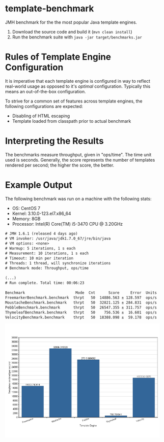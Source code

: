 template-benchmark
================

JMH benchmark for the the most popular Java template engines.

1. Download the source code and build it (`mvn clean install`)
2. Run the benchmark suite with `java -jar target/benchmarks.jar`

Rules of Template Engine Configuration
======================================
It is imperative that each template engine is configured in way to reflect real-world usage as opposed to it's *optimal* configuration. Typically this means an out-of-the-box configuration.

To strive for a common set of features across template engines, the following configurations are expected:
* Disabling of HTML escaping
* Template loaded from classpath prior to actual benchmark

Interpreting the Results
========================
The benchmarks measure throughput, given in "ops/time". The time unit used is seconds. 
Generally, the score represents the number of templates rendered per second; the higher the score, the better.

Example Output
===============
The following benchmark was run on a machine with the following stats:

* OS: CentOS 7
* Kernel: 3.10.0-123.el7.x86_64
* Memory: 8GB
* Processor: Intel(R) Core(TM) i5-3470 CPU @ 3.20GHz

````
# JMH 1.6.1 (released 4 days ago)
# VM invoker: /usr/java/jdk1.7.0_67/jre/bin/java
# VM options: <none>
# Warmup: 5 iterations, 1 s each
# Measurement: 10 iterations, 1 s each
# Timeout: 10 min per iteration
# Threads: 1 thread, will synchronize iterations
# Benchmark mode: Throughput, ops/time

(...)
# Run complete. Total time: 00:06:23

Benchmark                       Mode  Cnt      Score     Error  Units
FreemarkerBenchmark.benchmark  thrpt   50  14886.563 ± 128.597  ops/s
MoustacheBenchmark.benchmark   thrpt   50  32821.125 ± 284.831  ops/s
PebbleBenchmark.benchmark      thrpt   50  26547.355 ± 311.757  ops/s
ThymeleafBenchmark.benchmark   thrpt   50    756.536 ±  16.601  ops/s
VelocityBenchmark.benchmark    thrpt   50  18388.098 ±  59.178  ops/s
````

![Template Comparison](results.png)
